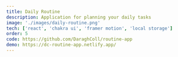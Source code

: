 ```yaml
---
title: Daily Routine
description: Application for planning your daily tasks
image: './images/daily-routine.png'
tech: ['react', 'chakra ui', 'framer motion', 'local storage']
order: 5
code: https://github.com/DaraghColl/routine-app
demo: https://dc-routine-app.netlify.app/
---
```

